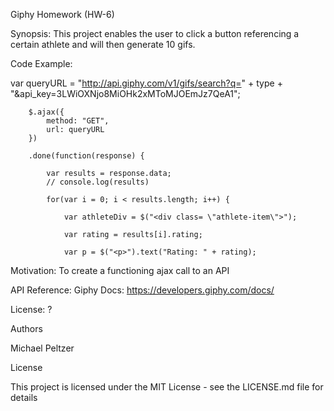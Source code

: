Giphy Homework (HW-6)

Synopsis: This project enables the user to click a button referencing a certain athlete and will then generate 10 gifs.  

Code Example: 

var queryURL = "http://api.giphy.com/v1/gifs/search?q=" + type + "&api_key=3LWiOXNjo8MiOHk2xMToMJOEmJz7QeA1";

		$.ajax({
			method: "GET",
			url: queryURL
		})

		.done(function(response) {

			var results = response.data;
			// console.log(results)

			for(var i = 0; i < results.length; i++) {

				var athleteDiv = $("<div class= \"athlete-item\">");

				var rating = results[i].rating;

				var p = $("<p>").text("Rating: " + rating);

Motivation: To create a functioning ajax call to an API

API Reference: Giphy Docs: https://developers.giphy.com/docs/

License: ?


Authors

Michael Peltzer 


License

This project is licensed under the MIT License - see the LICENSE.md file for details

